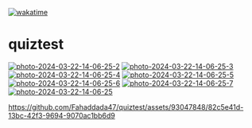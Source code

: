 [![wakatime](https://wakatime.com/badge/github/Fahaddada47/quiztest.svg)](https://wakatime.com/badge/github/Fahaddada47/quiztest)
# quiztest
<a href="https://ibb.co/3p4k6x8"><img src="https://i.ibb.co/zXQN93L/photo-2024-03-22-14-06-25-2.jpg" alt="photo-2024-03-22-14-06-25-2" border="0"></a>
<a href="https://ibb.co/VpgNhqL"><img src="https://i.ibb.co/BKyP7Cf/photo-2024-03-22-14-06-25-3.jpg" alt="photo-2024-03-22-14-06-25-3" border="0"></a>
<a href="https://ibb.co/rpMHGSC"><img src="https://i.ibb.co/ZgKx6Pn/photo-2024-03-22-14-06-25-4.jpg" alt="photo-2024-03-22-14-06-25-4" border="0"></a>
<a href="https://ibb.co/x12NrqT"><img src="https://i.ibb.co/QPJ4xvw/photo-2024-03-22-14-06-25-5.jpg" alt="photo-2024-03-22-14-06-25-5" border="0"></a>
<a href="https://ibb.co/ZxY4pTr"><img src="https://i.ibb.co/L1JjXpy/photo-2024-03-22-14-06-25-6.jpg" alt="photo-2024-03-22-14-06-25-6" border="0"></a>
<a href="https://ibb.co/284MDCB"><img src="https://i.ibb.co/4srS6Xx/photo-2024-03-22-14-06-25-7.jpg" alt="photo-2024-03-22-14-06-25-7" border="0"></a>
<a href="https://ibb.co/2hVVcHz"><img src="https://i.ibb.co/6w99DLK/photo-2024-03-22-14-06-25.jpg" alt="photo-2024-03-22-14-06-25" border="0"></a>

https://github.com/Fahaddada47/quiztest/assets/93047848/82c5e41d-13bc-42f3-9694-9070ac1bb6d9
